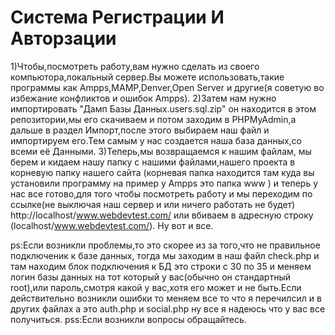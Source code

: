 # Система Регистрации И Авторзации
1)Чтобы,посмотреть работу,вам нужно сделать из своего компьютора,локальный сервер.Вы можете использовать,такие программы как Ampps,MAMP,Denver,Open Server и другие(я советую во избежание конфликтов и ошибок Ampps).
2)Затем нам нужно импортировать "Дамп Базы Данных.users.sql.zip" он находится в этом репозитории,мы его скачиваем и потом заходим в PHPMyAdmin,а дальше в раздел Импорт,после этого выбираем наш файл и импортируем его.Тем самым у нас создается наша база данных,со всеми её Данными.
3)Теперь,мы возвращаемся к нашим файлам, мы берем и кидаем нашу папку с нашими файлами,нашего проекта в корневую папку нашего сайта (корневая папка находится там куда вы установили программу на пример у Ampps это папка www ) и теперь у нас все готово,для того чтобы посмотреть работу и мы переходим по ссылке(не выключая наш сервер и или ничего работать не будет) http://localhost/www.webdevtest.com/ или вбиваем в адресную строку (localhost/www.webdevtest.com/).
Ну вот и все.

ps:Если возникли проблемы,то это скорее из за того,что не правильное подключеник к базе данных, тогда мы заходим в наш файл check.php и там находим блок подключения к БД это строки с 30 по 35 и меняем логин базы данных на тот который у вас(обычно он стандартный root),или пароль,смотря какой у вас,хотя его может и не быть.Если действительно возникли ошибки то меняем все то что я перечилсил и в других файлах а это auth.php и social.php ну все я надеюсь что у вас все получиться.
pss:Если возникли вопросы обращайтесь.
